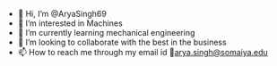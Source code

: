 - 👋 Hi, I’m @AryaSingh69
- 👀 I’m interested in Machines
- 🌱 I’m currently learning mechanical engineering
- 💞️ I’m looking to collaborate with the best in the business
- 📫 How to reach me through my email id 📧arya.singh@somaiya.edu

<!---
AryaSingh69/AryaSingh69 is a ✨ special ✨ repository because its `README.md` (this file) appears on your GitHub profile.
You can click the Preview link to take a look at your changes.
--->
